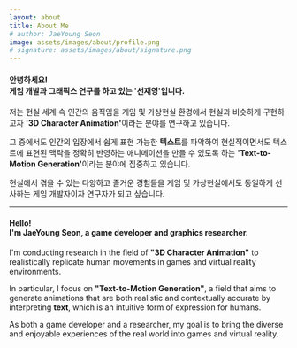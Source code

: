```yaml
---
layout: about
title: About Me
# author: JaeYoung Seon
image: assets/images/about/profile.png
# signature: assets/images/about/signature.png
---
```


<h4>안녕하세요!<br>게임 개발과 그래픽스 연구를 하고 있는 '선재영'입니다.</h4>

저는 현실 세계 속 인간의 움직임을 게임 및 가상현실 환경에서 현실과 비슷하게 구현하고자 <b>'3D Character Animation'</b>이라는 분야를 연구하고 있습니다.

그 중에서도 인간의 입장에서 쉽게 표현 가능한 <b>텍스트</b>를 파악하여 현실적이면서도 텍스트에 표현된 맥락을 정확히 반영하는 애니메이션을 만들 수 있도록 하는 <b>'Text-to-Motion Generation'</b>이라는 분야에 집중하고 있습니다.

현실에서 겪을 수 있는 다양하고 즐거운 경험들을 게임 및 가상현실에서도 동일하게 선사하는 게임 개발자이자 연구자가 되고 싶습니다.

---

<h4>Hello!<br>I'm JaeYoung Seon, a game developer and graphics researcher.</h4>

I'm conducting research in the field of <b>"3D Character Animation"</b> to realistically replicate human movements in games and virtual reality environments.

In particular, I focus on <b>"Text-to-Motion Generation"</b>, a field that aims to generate animations that are both realistic and contextually accurate by interpreting <b>text</b>, which is an intuitive form of expression for humans.

As both a game developer and a researcher, my goal is to bring the diverse and enjoyable experiences of the real world into games and virtual reality.
